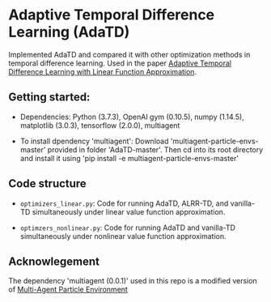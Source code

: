 
# Adaptive Temporal Difference Learning (AdaTD)

Implemented AdaTD and compared it with other optimization methods in temporal difference learning.
Used in the paper [Adaptive Temporal Difference Learning with Linear Function Approximation](link).

## Getting started:

- Dependencies: Python (3.7.3), OpenAI gym (0.10.5), numpy (1.14.5), matplotlib (3.0.3), tensorflow (2.0.0), multiagent

- To install dpendency 'multiagent': Download 'multiagent-particle-envs-master' provided in folder 'AdaTD-master'. Then cd into its root directory and install it using 'pip install -e multiagent-particle-envs-master'

## Code structure

- `optimizers_linear.py`: Code for running AdaTD, ALRR-TD, and vanilla-TD simultaneously under linear value function approximation.

- `optimzers_nonlinear.py`: Code for running AdaTD and vanilla-TD simultaneously under nonlinear value function approximation.

## Acknowlegement

The dependency 'multiagent (0.0.1)' used in this repo is a modified version of [Multi-Agent Particle Environment](https://github.com/openai/multiagent-particle-envs/blob/master/README.md#multi-agent-particle-environment)
